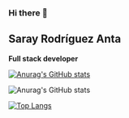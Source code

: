 ### Hi there 👋

## Saray Rodríguez Anta

__Full stack developer__


[![Anurag's GitHub stats](https://github-readme-stats.vercel.app/api?username=SarayAnta)](https://github.com/SarayAnta/github-readme-stats&)

![Anurag's GitHub stats](https://github-readme-stats.vercel.app/api?username=SarayAnta&show_icons=true&theme=cobalt)

[![Top Langs](https://github-readme-stats.vercel.app/api/top-langs/?username=SarayAnta&layout=compact)](https://github.com/SarayAnta/github-readme-stats)

<!--
**SarayAnta/SarayAnta** is a ✨ _special_ ✨ repository because its `README.md` (this file) appears on your GitHub profile.

Here are some ideas to get you started:

- 🔭 I’m currently working on ...
- 🌱 I’m currently learning ...
- 👯 I’m looking to collaborate on ...
- 🤔 I’m looking for help with ...
- 💬 Ask me about ...
- 📫 How to reach me: ...
- 😄 Pronouns: ...
- ⚡ Fun fact: ...
-->
